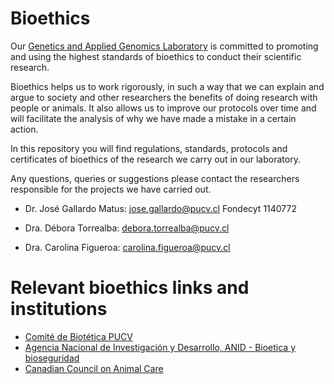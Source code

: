 # Bioethics

Our [Genetics and Applied Genomics Laboratory](https://genomics.pucv.cl/) is committed to promoting and using the highest standards of bioethics to conduct their scientific research. 

Bioethics helps us to work rigorously, in such a way that we can explain and argue to society and other researchers the benefits of doing research with people or animals. It also allows us to improve our protocols over time and will facilitate the analysis of why we have made a mistake in a certain action.

In this repository you will find regulations, standards, protocols and certificates of bioethics of the research we carry out in our laboratory.

Any questions, queries or suggestions please contact the researchers responsible for the projects we have carried out.

- Dr. José Gallardo Matus: jose.gallardo@pucv.cl
  Fondecyt 1140772
- Dra. Débora Torrealba: debora.torrealba@pucv.cl

- Dra. Carolina Figueroa: carolina.figueroa@pucv.cl


# Relevant bioethics links and institutions

- [Comité de Biotética PUCV](https://www.pucv.cl/uuaa/vriea/noticias/comite-de-bioetica-y-bioseguridad-pucv)
- [Agencia Nacional de Investigación y Desarrollo, ANID - Bioetica y bioseguridad](https://www.anid.cl/ejes-estrategicos/investigacion-aplicada/bioetica-y-bioseguridad/)
- [Canadian Council on Animal Care](https://ccac.ca/)



